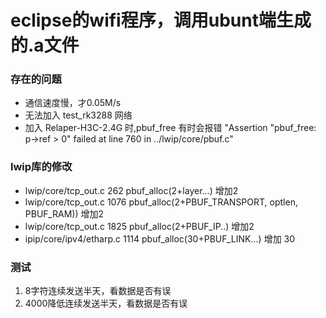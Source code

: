 # eclipse的wifi程序，调用ubunt端生成的.a文件

### 存在的问题
* 通信速度慢，才0.05M/s
* 无法加入 test_rk3288 网络
* 加入 Relaper-H3C-2.4G 时,pbuf_free 有时会报错 "Assertion "pbuf_free: p->ref > 0" failed at line 760 in ../lwip/core/pbuf.c"

### lwip库的修改 
* lwip/core/tcp_out.c 262 pbuf_alloc(2+layer...)  增加2
* lwip/core/tcp_out.c 1076  pbuf_alloc(2+PBUF_TRANSPORT, optlen, PBUF_RAM))  增加2
* lwip/core/tcp_out.c 1825  pbuf_alloc(2+PBUF_IP..)  增加2
* ipip/core/ipv4/etharp.c 1114   pbuf_alloc(30+PBUF_LINK...) 增加 30

### 测试
1. 8字符连续发送半天，看数据是否有误
2. 4000降低连续发送半天，看数据是否有误
